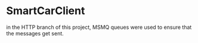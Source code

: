 # SmartCarClient
in the HTTP branch of this project, MSMQ queues were used to ensure that the messages get sent.
